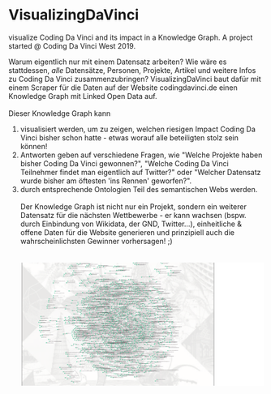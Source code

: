 # VisualizingDaVinci
visualize Coding Da Vinci and its impact in a Knowledge Graph. A project started @ Coding Da Vinci West 2019.

Warum eigentlich nur mit einem Datensatz arbeiten? Wie wäre es stattdessen, _alle_ Datensätze, Personen, Projekte, Artikel und weitere Infos zu Coding Da Vinci zusammenzubringen? VisualizingDaVinci baut dafür mit einem Scraper für die Daten auf der Website codingdavinci.de einen Knowledge Graph mit Linked Open Data auf. 
<br><br>
Dieser Knowledge Graph kann<br>
1) visualisiert werden, um zu zeigen, welchen riesigen Impact Coding Da Vinci bisher schon hatte - etwas worauf alle beteiligten stolz sein können!<br>
2) Antworten geben auf verschiedene Fragen, wie "Welche Projekte haben bisher Coding Da Vinci gewonnen?", "Welche Coding Da Vinci Teilnehmer findet man eigentlich auf Twitter?" oder "Welcher Datensatz wurde bisher am öftesten 'ins Rennen' geworfen?".<br>
3) durch entsprechende Ontologien Teil des semantischen Webs werden.
<br><br>
Der Knowledge Graph ist nicht nur ein Projekt, sondern ein weiterer Datensatz für die nächsten Wettbewerbe - er kann wachsen (bspw. durch Einbindung von Wikidata, der GND, Twitter...), einheitliche & offene Daten für die Website generieren und prinzipiell auch die wahrscheinlichsten Gewinner vorhersagen! ;)
<br><br><br>
![Knowledge Graph](https://github.com/LuisMossburger/VisualizingDaVinci/blob/master/KnowledgeGraph.png)
